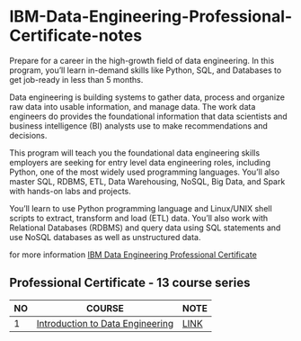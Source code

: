 # IBM-Data-Engineering-Professional-Certificate-notes
Prepare for a career in the high-growth field of data engineering. In this program, you’ll learn in-demand skills like Python, SQL, and Databases to get job-ready in less than 5 months.

Data engineering is building systems to gather data, process and organize raw data into usable information, and manage data. The work data engineers do provides the foundational information that data scientists and business intelligence (BI) analysts use to make recommendations and decisions.

This program will teach you the foundational data engineering skills employers are seeking for entry level data engineering roles, including Python, one of the most widely used programming languages. You’ll also master SQL, RDBMS, ETL, Data Warehousing, NoSQL, Big Data, and Spark with hands-on labs and projects.

You’ll learn to use Python programming language and Linux/UNIX shell scripts to extract, transform and load (ETL) data. You’ll also work with Relational Databases (RDBMS) and query data using SQL statements and use NoSQL databases as well as unstructured data. 



for more information [IBM Data Engineering Professional Certificate](https://www.coursera.org/professional-certificates/ibm-data-engineer)

## Professional Certificate - 13 course series

| NO | COURSE | NOTE |
| ----------- | ----------- |----------- |
| 1 | [Introduction to Data Engineering](https://www.coursera.org/learn/introduction-to-data-engineering?specialization=ibm-data-engineer) | [LINK](https://github.com/DE-romane/IBM-Data-Engineering-Professional-Certificate-notes/blob/main/01-Introduction%20to%20Data%20Engineering%20note.md) |
